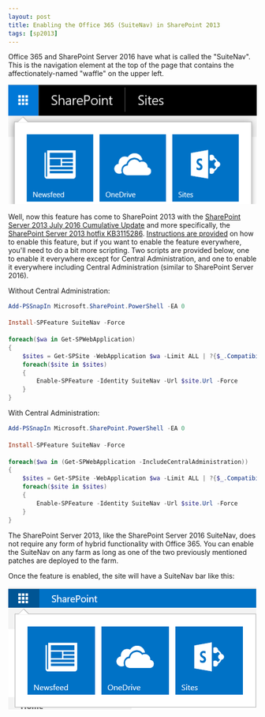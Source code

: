 ```yaml
---
layout: post
title: Enabling the Office 365 (SuiteNav) in SharePoint 2013
tags: [sp2013]
---
```


Office 365 and SharePoint Server 2016 have what is called the "SuiteNav". This is the navigation element at the top of the page that contains the affectionately-named "waffle" on the upper left.

![SuiteNav2016](/assets/images/2016/07/SuiteNav2016.png)

Well, now this feature has come to SharePoint 2013 with the [SharePoint Server 2013 July 2016 Cumulative Update](https://support.microsoft.com/en-us/kb/3115293) and more specifically, the [SharePoint Server 2013 hotfix KB3115286](https://support.microsoft.com/en-us/kb/3115286). [Instructions are provided](https://technet.microsoft.com/library/mt740142.aspx) on how to enable this feature, but if you want to enable the feature everywhere, you'll need to do a bit more scripting. Two scripts are provided below, one to enable it everywhere except for Central Administration, and one to enable it everywhere including Central Administration (similar to SharePoint Server 2016).

Without Central Administration:

```powershell
Add-PSSnapIn Microsoft.SharePoint.PowerShell -EA 0

Install-SPFeature SuiteNav -Force

foreach($wa in Get-SPWebApplication)
{
    $sites = Get-SPSite -WebApplication $wa -Limit ALL | ?{$_.CompatibilityLevel -ne '14'}
    foreach($site in $sites)
    {
        Enable-SPFeature -Identity SuiteNav -Url $site.Url -Force
    }
}
```

With Central Administration:

```powershell
Add-PSSnapIn Microsoft.SharePoint.PowerShell -EA 0

Install-SPFeature SuiteNav -Force

foreach($wa in (Get-SPWebApplication -IncludeCentralAdministration))
{
    $sites = Get-SPSite -WebApplication $wa -Limit ALL | ?{$_.CompatibilityLevel -ne '14'}
    foreach($site in $sites)
    {
        Enable-SPFeature -Identity SuiteNav -Url $site.Url -Force
    }
}
```

The SharePoint Server 2013, like the SharePoint Server 2016 SuiteNav, does not require any form of hybrid functionality with Office 365. You can enable the SuiteNav on any farm as long as one of the two previously mentioned patches are deployed to the farm.

Once the feature is enabled, the site will have a SuiteNav bar like this:

![SuiteNav2013](/assets/images/2016/07/SuiteNav2013.png)